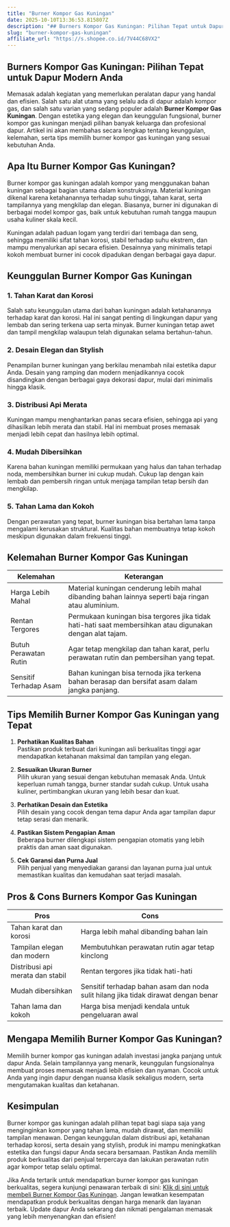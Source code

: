 ```yaml
---
title: "Burner Kompor Gas Kuningan"
date: 2025-10-10T13:36:53.815807Z
description: "## Burners Kompor Gas Kuningan: Pilihan Tepat untuk Dapur Modern Anda..."
slug: "burner-kompor-gas-kuningan"
affiliate_url: "https://s.shopee.co.id/7V44C68VX2"
---
```

## Burners Kompor Gas Kuningan: Pilihan Tepat untuk Dapur Modern Anda

Memasak adalah kegiatan yang memerlukan peralatan dapur yang handal dan efisien. Salah satu alat utama yang selalu ada di dapur adalah kompor gas, dan salah satu varian yang sedang populer adalah **Burner Kompor Gas Kuningan**. Dengan estetika yang elegan dan keunggulan fungsional, burner kompor gas kuningan menjadi pilihan banyak keluarga dan profesional dapur. Artikel ini akan membahas secara lengkap tentang keunggulan, kelemahan, serta tips memilih burner kompor gas kuningan yang sesuai kebutuhan Anda.

## Apa Itu Burner Kompor Gas Kuningan?

Burner kompor gas kuningan adalah kompor yang menggunakan bahan kuningan sebagai bagian utama dalam konstruksinya. Material kuningan dikenal karena ketahanannya terhadap suhu tinggi, tahan karat, serta tampilannya yang mengkilap dan elegan. Biasanya, burner ini digunakan di berbagai model kompor gas, baik untuk kebutuhan rumah tangga maupun usaha kuliner skala kecil.

Kuningan adalah paduan logam yang terdiri dari tembaga dan seng, sehingga memiliki sifat tahan korosi, stabil terhadap suhu ekstrem, dan mampu menyalurkan api secara efisien. Desainnya yang minimalis tetapi kokoh membuat burner ini cocok dipadukan dengan berbagai gaya dapur.

## Keunggulan Burner Kompor Gas Kuningan

### 1. Tahan Karat dan Korosi

Salah satu keunggulan utama dari bahan kuningan adalah ketahanannya terhadap karat dan korosi. Hal ini sangat penting di lingkungan dapur yang lembab dan sering terkena uap serta minyak. Burner kuningan tetap awet dan tampil mengkilap walaupun telah digunakan selama bertahun-tahun.

### 2. Desain Elegan dan Stylish

Penampilan burner kuningan yang berkilau menambah nilai estetika dapur Anda. Desain yang ramping dan modern menjadikannya cocok disandingkan dengan berbagai gaya dekorasi dapur, mulai dari minimalis hingga klasik.

### 3. Distribusi Api Merata

Kuningan mampu menghantarkan panas secara efisien, sehingga api yang dihasilkan lebih merata dan stabil. Hal ini membuat proses memasak menjadi lebih cepat dan hasilnya lebih optimal.

### 4. Mudah Dibersihkan

Karena bahan kuningan memiliki permukaan yang halus dan tahan terhadap noda, membersihkan burner ini cukup mudah. Cukup lap dengan kain lembab dan pembersih ringan untuk menjaga tampilan tetap bersih dan mengkilap.

### 5. Tahan Lama dan Kokoh

Dengan perawatan yang tepat, burner kuningan bisa bertahan lama tanpa mengalami kerusakan struktural. Kualitas bahan membuatnya tetap kokoh meskipun digunakan dalam frekuensi tinggi.

## Kelemahan Burner Kompor Gas Kuningan

| Kelemahan | Keterangan |
|------------|------------|
| Harga Lebih Mahal | Material kuningan cenderung lebih mahal dibanding bahan lainnya seperti baja ringan atau aluminium. |
| Rentan Tergores | Permukaan kuningan bisa tergores jika tidak hati-hati saat membersihkan atau digunakan dengan alat tajam. |
| Butuh Perawatan Rutin | Agar tetap mengkilap dan tahan karat, perlu perawatan rutin dan pembersihan yang tepat. |
| Sensitif Terhadap Asam | Bahan kuningan bisa ternoda jika terkena bahan berasap dan bersifat asam dalam jangka panjang. |

## Tips Memilih Burner Kompor Gas Kuningan yang Tepat

1. **Perhatikan Kualitas Bahan**  
Pastikan produk terbuat dari kuningan asli berkualitas tinggi agar mendapatkan ketahanan maksimal dan tampilan yang elegan.

2. **Sesuaikan Ukuran Burner**  
Pilih ukuran yang sesuai dengan kebutuhan memasak Anda. Untuk keperluan rumah tangga, burner standar sudah cukup. Untuk usaha kuliner, pertimbangkan ukuran yang lebih besar dan kuat.

3. **Perhatikan Desain dan Estetika**  
Pilih desain yang cocok dengan tema dapur Anda agar tampilan dapur tetap serasi dan menarik.

4. **Pastikan Sistem Pengapian Aman**  
Beberapa burner dilengkapi sistem pengapian otomatis yang lebih praktis dan aman saat digunakan.

5. **Cek Garansi dan Purna Jual**  
Pilih penjual yang menyediakan garansi dan layanan purna jual untuk memastikan kualitas dan kemudahan saat terjadi masalah.

## Pros & Cons Burners Kompor Gas Kuningan

| **Pros** | **Cons** |
|------------|-----------|
| Tahan karat dan korosi | Harga lebih mahal dibanding bahan lain |
| Tampilan elegan dan modern | Membutuhkan perawatan rutin agar tetap kinclong |
| Distribusi api merata dan stabil | Rentan tergores jika tidak hati-hati |
| Mudah dibersihkan | Sensitif terhadap bahan asam dan noda sulit hilang jika tidak dirawat dengan benar |
| Tahan lama dan kokoh | Harga bisa menjadi kendala untuk pengeluaran awal |

## Mengapa Memilih Burner Kompor Gas Kuningan?

Memilih burner kompor gas kuningan adalah investasi jangka panjang untuk dapur Anda. Selain tampilannya yang menarik, keunggulan fungsionalnya membuat proses memasak menjadi lebih efisien dan nyaman. Cocok untuk Anda yang ingin dapur dengan nuansa klasik sekaligus modern, serta mengutamakan kualitas dan ketahanan.

## Kesimpulan

Burner kompor gas kuningan adalah pilihan tepat bagi siapa saja yang menginginkan kompor yang tahan lama, mudah dirawat, dan memiliki tampilan menawan. Dengan keunggulan dalam distribusi api, ketahanan terhadap korosi, serta desain yang stylish, produk ini mampu meningkatkan estetika dan fungsi dapur Anda secara bersamaan. Pastikan Anda memilih produk berkualitas dari penjual terpercaya dan lakukan perawatan rutin agar kompor tetap selalu optimal.

Jika Anda tertarik untuk mendapatkan burner kompor gas kuningan berkualitas, segera kunjungi penawaran terbaik di sini: [Klik di sini untuk membeli Burner Kompor Gas Kuningan](https://s.shopee.co.id/7V44C68VX2). Jangan lewatkan kesempatan mendapatkan produk berkualitas dengan harga menarik dan layanan terbaik. Update dapur Anda sekarang dan nikmati pengalaman memasak yang lebih menyenangkan dan efisien!
